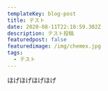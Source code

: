```yaml
---
templateKey: blog-post
title: テスト
date: 2020-08-11T22:10:59.302Z
description: テスト投稿
featuredpost: false
featuredimage: /img/chemex.jpg
tags:
  - テスト
---
```

ほげほげほげほげ